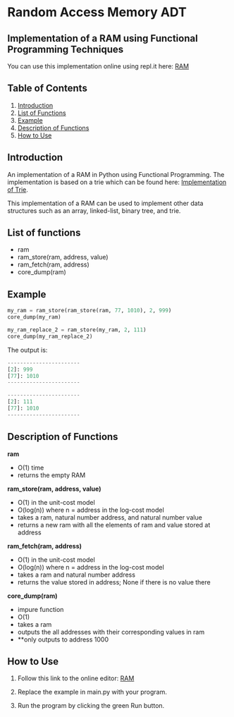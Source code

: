 # Random Access Memory ADT

## Implementation of a RAM using Functional Programming Techniques

You can use this implementation online using repl.it here: [RAM](https://repl.it/@TansonL/ram)

## Table of Contents
1. [Introduction](#introduction)
2. [List of Functions](#list-of-functions)
3. [Example](#example)
4. [Description of Functions](#description-of-functions)
5. [How to Use](#how-to-use)

## Introduction

An implementation of a RAM in Python using Functional Programming. The implementation is based on a trie which can be found here:
[Implementation of Trie](https://github.com/tansonlee/trie). 

This implementation of a RAM can be used to implement other data structures such as an array, linked-list, binary tree, and trie.

## List of functions
* ram
* ram_store(ram, address, value)
* ram_fetch(ram, address)
* core_dump(ram)

## Example

```python
my_ram = ram_store(ram_store(ram, 77, 1010), 2, 999)
core_dump(my_ram)

my_ram_replace_2 = ram_store(my_ram, 2, 111)
core_dump(my_ram_replace_2)

```

The output is:
```python
-----------------------
[2]: 999
[77]: 1010
-----------------------

-----------------------
[2]: 111
[77]: 1010
-----------------------
```

## Description of Functions

**ram**
* O(1) time
* returns the empty RAM

**ram_store(ram, address, value)**
* O(1) in the unit-cost model
* O(log(n)) where n = address in the log-cost model
* takes a ram, natural number address, and natural number value
* returns a new ram with all the elements of ram and value stored at address

**ram_fetch(ram, address)**
* O(1) in the unit-cost model
* O(log(n)) where n = address in the log-cost model
* takes a ram and natural number address
* returns the value stored in address; None if there is no value there

**core_dump(ram)**
* impure function
* O(1)
* takes a ram
* outputs the all addresses with their corresponding values in ram
* **only outputs to address 1000

## How to Use

1. Follow this link to the online editor: [RAM](https://repl.it/@TansonL/ram)

2. Replace the example in main.py with your program.

3. Run the program by clicking the green Run button.